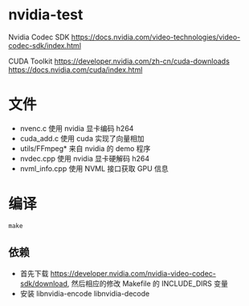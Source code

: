 # nvidia-test

Nvidia Codec SDK
https://docs.nvidia.com/video-technologies/video-codec-sdk/index.html

CUDA Toolkit
https://developer.nvidia.com/zh-cn/cuda-downloads
https://docs.nvidia.com/cuda/index.html


# 文件

* nvenc.c 使用 nvidia 显卡编码 h264
* cuda_add.c 使用 cuda 实现了向量相加
* utils/FFmpeg* 来自 nvidia 的 demo 程序
* nvdec.cpp 使用 nvidia 显卡硬解码 h264
* nvml_info.cpp 使用 NVML 接口获取 GPU 信息

# 编译

`make`

## 依赖

* 首先下载 https://developer.nvidia.com/nvidia-video-codec-sdk/download, 然后相应的修改 Makefile 的 INCLUDE_DIRS 变量
* 安装 libnvidia-encode libnvidia-decode
